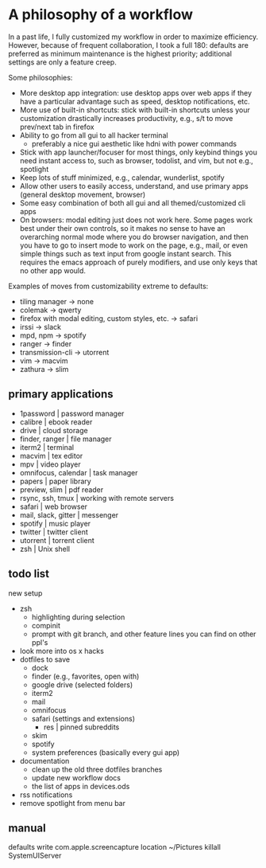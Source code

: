 # A philosophy of a workflow

In a past life, I fully customized my workflow in order to maximize efficiency. 
However, because of frequent collaboration, I took a full 180: 
defaults are preferred as minimum maintenance is the highest priority;
additional settings are only a feature creep.

Some philosophies:

+ More desktop app integration: use desktop apps over web apps if they have a
  particular advantage such as speed, desktop notifications, etc.
+ More use of built-in shortcuts: stick with built-in shortcuts unless your
  customization drastically increases productivity, e.g., s/t to move prev/next
  tab in firefox
+ Ability to go from all gui to all hacker terminal
  + preferably a nice gui aesthetic like hdni with power commands
+ Stick with app launcher/focuser for most things, only keybind things you need
  instant access to, such as browser, todolist, and vim, but not e.g., spotlight
+ Keep lots of stuff minimized, e.g., calendar, wunderlist, spotify
+ Allow other users to easily access, understand, and use primary apps (general
  desktop movement, browser)
+ Some easy combination of both all gui and all themed/customized cli apps
+ On browsers: modal editing just does not work here. Some pages work
  best under their own controls, so it makes no sense to have an
  overarching normal mode where you do browser navigation, and then
  you have to go to insert mode to work on the page, e.g., mail, or
  even simple things such as text input from google instant search.
  This requires the emacs approach of purely modifiers, and use only
  keys that no other app would.

Examples of moves from customizability extreme to defaults:
+ tiling manager -> none
+ colemak -> qwerty
+ firefox with modal editing, custom styles, etc. -> safari
+ irssi -> slack
+ mpd, npm -> spotify
+ ranger -> finder
+ transmission-cli -> utorrent
+ vim -> macvim
+ zathura -> slim

## primary applications

+ 1password | password manager
+ calibre | ebook reader
+ drive | cloud storage
+ finder, ranger | file manager
+ iterm2 | terminal
+ macvim | tex editor
+ mpv | video player
+ omnifocus, calendar | task manager
+ papers | paper library
+ preview, slim | pdf reader
+ rsync, ssh, tmux | working with remote servers
+ safari | web browser
+ mail, slack, gitter | messenger
+ spotify | music player
+ twitter | twitter client
+ utorrent | torrent client
+ zsh | Unix shell

## todo list

new setup
+ zsh
  + highlighting during selection
  + compinit
  + prompt with git branch, and other feature lines you can find on other ppl's
+ look more into os x hacks
+ dotfiles to save
  + dock
  + finder (e.g., favorites, open with)
  + google drive (selected folders)
  + iterm2
  + mail
  + omnifocus
  + safari (settings and extensions)
    + res | pinned subreddits
  + skim
  + spotify
  + system preferences
  (basically every gui app)
+ documentation
  + clean up the old three dotfiles branches
  + update new workflow docs
  + the list of apps in devices.ods
+ rss notifications
+ remove spotlight from menu bar

## manual

defaults write com.apple.screencapture location ~/Pictures
killall SystemUIServer
